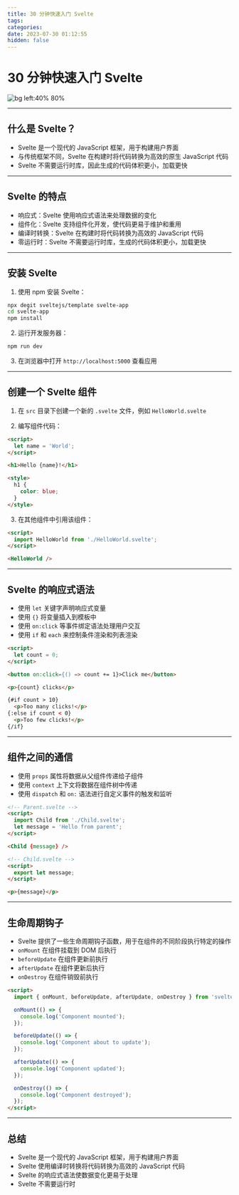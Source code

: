 ```yaml
---
title: 30 分钟快速入门 Svelte
tags: 
categories:
date: 2023-07-30 01:12:55
hidden: false
---
```

# 30 分钟快速入门 Svelte

![bg left:40% 80%](https://marp.app/assets/marp.svg)

---

## 什么是 Svelte？

- Svelte 是一个现代的 JavaScript 框架，用于构建用户界面
- 与传统框架不同，Svelte 在构建时将代码转换为高效的原生 JavaScript 代码
- Svelte 不需要运行时库，因此生成的代码体积更小，加载更快

---

## Svelte 的特点

- 响应式：Svelte 使用响应式语法来处理数据的变化
- 组件化：Svelte 支持组件化开发，使代码更易于维护和重用
- 编译时转换：Svelte 在构建时将代码转换为高效的 JavaScript 代码
- 零运行时：Svelte 不需要运行时库，生成的代码体积更小，加载更快

---

## 安装 Svelte

1. 使用 npm 安装 Svelte：

```bash
npx degit sveltejs/template svelte-app
cd svelte-app
npm install
```

2. 运行开发服务器：

```bash
npm run dev
```

3. 在浏览器中打开 `http://localhost:5000` 查看应用

---

## 创建一个 Svelte 组件

1. 在 `src` 目录下创建一个新的 `.svelte` 文件，例如 `HelloWorld.svelte`

2. 编写组件代码：

```html
<script>
  let name = 'World';
</script>

<h1>Hello {name}!</h1>

<style>
  h1 {
    color: blue;
  }
</style>
```

3. 在其他组件中引用该组件：

```html
<script>
  import HelloWorld from './HelloWorld.svelte';
</script>

<HelloWorld />
```

---

## Svelte 的响应式语法

- 使用 `let` 关键字声明响应式变量
- 使用 `{}` 将变量插入到模板中
- 使用 `on:click` 等事件绑定语法处理用户交互
- 使用 `if` 和 `each` 来控制条件渲染和列表渲染

```html
<script>
  let count = 0;
</script>

<button on:click={() => count += 1}>Click me</button>

<p>{count} clicks</p>

{#if count > 10}
  <p>Too many clicks!</p>
{:else if count < 0}
  <p>Too few clicks!</p>
{/if}
```

---

## 组件之间的通信

- 使用 `props` 属性将数据从父组件传递给子组件
- 使用 `context` 上下文将数据在组件树中传递
- 使用 `dispatch` 和 `on:` 语法进行自定义事件的触发和监听

```html
<!-- Parent.svelte -->
<script>
  import Child from './Child.svelte';
  let message = 'Hello from parent';
</script>

<Child {message} />

<!-- Child.svelte -->
<script>
  export let message;
</script>

<p>{message}</p>
```

---

## 生命周期钩子

- Svelte 提供了一些生命周期钩子函数，用于在组件的不同阶段执行特定的操作
- `onMount` 在组件挂载到 DOM 后执行
- `beforeUpdate` 在组件更新前执行
- `afterUpdate` 在组件更新后执行
- `onDestroy` 在组件销毁前执行

```html
<script>
  import { onMount, beforeUpdate, afterUpdate, onDestroy } from 'svelte';

  onMount(() => {
    console.log('Component mounted');
  });

  beforeUpdate(() => {
    console.log('Component about to update');
  });

  afterUpdate(() => {
    console.log('Component updated');
  });

  onDestroy(() => {
    console.log('Component destroyed');
  });
</script>
```

---

## 总结

- Svelte 是一个现代的 JavaScript 框架，用于构建用户界面
- Svelte 使用编译时转换将代码转换为高效的 JavaScript 代码
- Svelte 的响应式语法使数据变化更易于处理
- Svelte 不需要运行时
